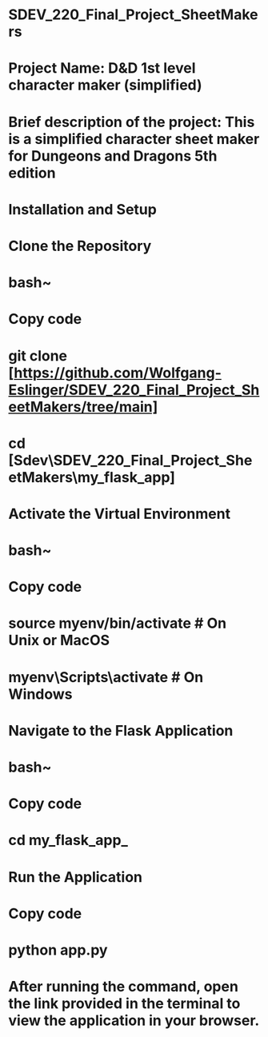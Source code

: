 # SDEV_220_Final_Project_SheetMakers

# Project Name: D&D 1st level character maker (simplified)
# Brief description of the project: This is a simplified character sheet maker for Dungeons and Dragons 5th edition

# Installation and Setup


# Clone the Repository

# bash~
# Copy code
# git clone [https://github.com/Wolfgang-Eslinger/SDEV_220_Final_Project_SheetMakers/tree/main]
# cd [Sdev\SDEV_220_Final_Project_SheetMakers\my_flask_app]


# Activate the Virtual Environment

# bash~
# Copy code
# source myenv/bin/activate  # On Unix or MacOS
# myenv\Scripts\activate     # On Windows


# Navigate to the Flask Application

# bash~
# Copy code
# cd my_flask_app_
# Run the Application

# Copy code
# python app.py
# After running the command, open the link provided in the terminal to view the application in your browser.